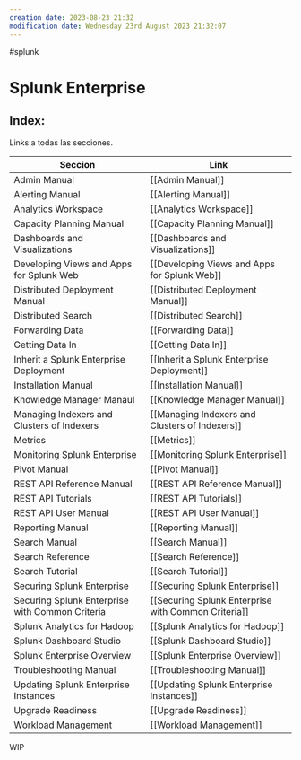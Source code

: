 ```yaml
---
creation date: 2023-08-23 21:32
modification date: Wednesday 23rd August 2023 21:32:07
---
```


#splunk 
# Splunk Enterprise

## Index:

Links a todas las secciones.

| Seccion                                         | Link                                                |
| ----------------------------------------------- | --------------------------------------------------- |
| Admin Manual                                    | [[Admin Manual]]                                    |
| Alerting Manual                                 | [[Alerting Manual]]                                 |
| Analytics Workspace                             | [[Analytics Workspace]]                             |
| Capacity Planning Manual                        | [[Capacity Planning Manual]]                        |
| Dashboards and Visualizations                   | [[Dashboards and Visualizations]]                   |
| Developing Views and Apps for Splunk Web        | [[Developing Views and Apps for Splunk Web]]        |
| Distributed Deployment Manual                   | [[Distributed Deployment Manual]]                   |
| Distributed Search                              | [[Distributed Search]]                              |
| Forwarding Data                                 | [[Forwarding Data]]                                 |
| Getting Data In                                 | [[Getting Data In]]                                 |
| Inherit a Splunk Enterprise Deployment          | [[Inherit a Splunk Enterprise Deployment]]          |
| Installation Manual                             | [[Installation Manual]]                             |
| Knowledge Manager Manaul                        | [[Knowledge Manager Manual]]                        |
| Managing Indexers and Clusters of Indexers      | [[Managing Indexers and Clusters of Indexers]]      |
| Metrics                                         | [[Metrics]]                                         |
| Monitoring Splunk Enterprise                    | [[Monitoring Splunk Enterprise]]                    |
| Pivot Manual                                    | [[Pivot Manual]]                                    |
| REST API Reference Manual                       | [[REST API Reference Manual]]                       |
| REST API Tutorials                              | [[REST API Tutorials]]                              |
| REST API User Manual                            | [[REST API User Manual]]                            |
| Reporting Manual                                | [[Reporting Manual]]                                |
| Search Manual                                   | [[Search Manual]]                                   |
| Search Reference                                | [[Search Reference]]                                |
| Search Tutorial                                 | [[Search Tutorial]]                                 |
| Securing Splunk Enterprise                      | [[Securing Splunk Enterprise]]                      |
| Securing Splunk Enterprise with Common Criteria | [[Securing Splunk Enterprise with Common Criteria]] |
| Splunk Analytics for Hadoop                     | [[Splunk Analytics for Hadoop]]                     |
| Splunk Dashboard Studio                         | [[Splunk Dashboard Studio]]                         |
| Splunk Enterprise Overview                      | [[Splunk Enterprise Overview]]                      |
| Troubleshooting Manual                          | [[Troubleshooting Manual]]                          |
| Updating Splunk Enterprise Instances            | [[Updating Splunk Enterprise Instances]]            |
| Upgrade Readiness                               | [[Upgrade Readiness]]                               |
| Workload Management                             | [[Workload Management]]                             |


WIP